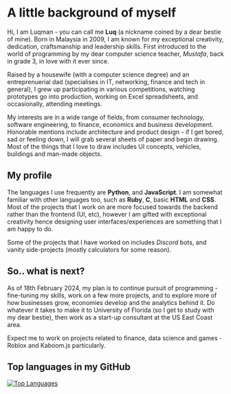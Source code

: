 # A little background of myself

Hi, I am Luqman - you can call me **Luq** (a nickname coined by a dear bestie of mine). Born in Malaysia in 2009, I am known for my exceptional creativity, dedication, craftsmanship and leadership skills. First introduced to the world of programming by my dear computer science teacher, *Mustafa*, back in grade 3, in love with it ever since.

Raised by a housewife (with a computer science degree) and an entreprenuerial dad (specialises in IT, networking, finance and tech in general), I grew up participating in various competitions, watching prototypes go into production, working on Excel spreadsheets, and occasionally, attending meetings.

My interests are in a wide range of fields, from consumer technology, software engineering, to finance, economics and business development. Honorable mentions include architecture and product design - if I get bored, sad or feeling down, I will grab several sheets of paper and begin drawing. Most of the things that I love to draw includes UI concepts, vehicles, buildings and man-made objects.

## My profile

The languages I use frequently are **Python**, and **JavaScript**. I am somewhat familiar with other languages too, such as **Ruby**, **C**, basic **HTML** and **CSS**. Most of the projects that I work on are more focused towards the backend rather than the frontend (UI, etc), however I am gifted with exceptional creativity hence designing user interfaces/experiences are something that I am happy to do.

Some of the projects that I have worked on includes *Discord* bots, and vanity side-projects (mostly calculators for some reason).

## So.. what is next?

As of 18th February 2024, my plan is to continue pursuit of programming - fine-tuning my skills, work on a few more projects, and to explore more of how businesses grow, economies develop and the analytics behind it. Do whatever it takes to make it to University of Florida (so I get to study with my dear bestie), then work as a start-up consultant at the US East Coast area.

Expect me to work on projects related to finance, data science and games - Roblox and Kaboom.js particularly.

## Top languages in my GitHub

[![Top Languages](https://github-readme-stats.vercel.app/api/top-langs/?username=luqmanity)](https://github.com/anuraghazra/github-readme-stats)
